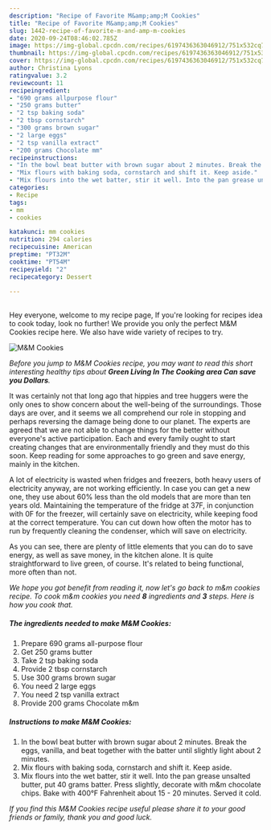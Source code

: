 ```yaml
---
description: "Recipe of Favorite M&amp;amp;M Cookies"
title: "Recipe of Favorite M&amp;amp;M Cookies"
slug: 1442-recipe-of-favorite-m-and-amp-m-cookies
date: 2020-09-24T08:46:02.785Z
image: https://img-global.cpcdn.com/recipes/6197436363046912/751x532cq70/mm-cookies-recipe-main-photo.jpg
thumbnail: https://img-global.cpcdn.com/recipes/6197436363046912/751x532cq70/mm-cookies-recipe-main-photo.jpg
cover: https://img-global.cpcdn.com/recipes/6197436363046912/751x532cq70/mm-cookies-recipe-main-photo.jpg
author: Christina Lyons
ratingvalue: 3.2
reviewcount: 11
recipeingredient:
- "690 grams allpurpose flour"
- "250 grams butter"
- "2 tsp baking soda"
- "2 tbsp cornstarch"
- "300 grams brown sugar"
- "2 large eggs"
- "2 tsp vanilla extract"
- "200 grams Chocolate mm"
recipeinstructions:
- "In the bowl beat butter with brown sugar about 2 minutes. Break the eggs, vanilla, and beat together with the batter until slightly light about 2 minutes."
- "Mix flours with baking soda, cornstarch and shift it. Keep aside."
- "Mix flours into the wet batter, stir it well. Into the pan grease unsalted butter, put 40 grams batter. Press slightly, decorate with m&amp;m chocolate chips. Bake with 400°F Fahrenheit about 15 - 20 minutes. Served it cold."
categories:
- Recipe
tags:
- mm
- cookies

katakunci: mm cookies 
nutrition: 294 calories
recipecuisine: American
preptime: "PT32M"
cooktime: "PT54M"
recipeyield: "2"
recipecategory: Dessert

---
```

<br>
Hey everyone, welcome to my recipe page, If you're looking for recipes idea to cook today, look no further! We provide you only the perfect M&amp;M Cookies recipe here. We also have wide variety of recipes to try.
<br>


![M&amp;M Cookies](https://img-global.cpcdn.com/recipes/6197436363046912/751x532cq70/mm-cookies-recipe-main-photo.jpg)

<i>Before you jump to M&amp;M Cookies recipe, you may want to read this short interesting healthy tips about 
<strong>Green Living In The Cooking area Can save you Dollars</strong>.</i>
</br>

It was certainly not that long ago that hippies and tree huggers were the only ones to show concern about the well-being of the surroundings. Those days are over, and it seems we all comprehend our role in stopping and perhaps reversing the damage being done to our planet. The experts are agreed that we are not able to change things for the better without everyone's active participation. Each and every family ought to start creating changes that are environmentally friendly and they must do this soon. Keep reading for some approaches to go green and save energy, mainly in the kitchen.

A lot of electricity is wasted when fridges and freezers, both heavy users of electricity anyway, are not working efficiently. In case you can get a new one, they use about 60% less than the old models that are more than ten years old. Maintaining the temperature of the fridge at 37F, in conjunction with 0F for the freezer, will certainly save on electricity, while keeping food at the correct temperature. You can cut down how often the motor has to run by frequently cleaning the condenser, which will save on electricity.

As you can see, there are plenty of little elements that you can do to save energy, as well as save money, in the kitchen alone. It is quite straightforward to live green, of course. It's related to being functional, more often than not.


<i>We hope you got benefit from reading it, now let's go back to m&amp;m cookies recipe. To cook m&amp;m cookies you need <strong>8</strong> ingredients and <strong>3</strong> steps. Here is how you cook that.
</i>

##### The ingredients needed to make M&amp;M Cookies:

1. Prepare 690 grams all-purpose flour
1. Get 250 grams butter
1. Take 2 tsp baking soda
1. Provide 2 tbsp cornstarch
1. Use 300 grams brown sugar
1. You need 2 large eggs
1. You need 2 tsp vanilla extract
1. Provide 200 grams Chocolate m&amp;m


##### Instructions to make M&amp;M Cookies:

1. In the bowl beat butter with brown sugar about 2 minutes. Break the eggs, vanilla, and beat together with the batter until slightly light about 2 minutes.
1. Mix flours with baking soda, cornstarch and shift it. Keep aside.
1. Mix flours into the wet batter, stir it well. Into the pan grease unsalted butter, put 40 grams batter. Press slightly, decorate with m&amp;m chocolate chips. Bake with 400°F Fahrenheit about 15 - 20 minutes. Served it cold.


<i>If you find this M&amp;M Cookies recipe useful please share it to your good friends or family, thank you and good luck.</i>
